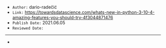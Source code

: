 

- `Author:` dario-radečić
- `Link:` <https://towardsdatascience.com/whats-new-in-python-3-10-4-amazing-features-you-should-try-4f3044871476>
- `Publish Date:` 2021.06.05
- `Reviewed Date:` 

---

-

